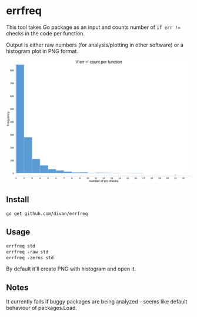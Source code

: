 # errfreq

This tool takes Go package as an input and counts number of `if err !=` checks in the code per function.

Output is either raw numbers (for analysis/plotting in other software) or a histogram plot in PNG format.

![demo](./demo/demo.png)

## Install

```
go get github.com/divan/errfreq
```

## Usage

```
errfreq std
errfreq -raw std
errfreq -zeros std
```

By default it'll create PNG with histogram and open it.

## Notes

It currently fails if buggy packages are being analyzed - seems like default behaviour of packages.Load.
